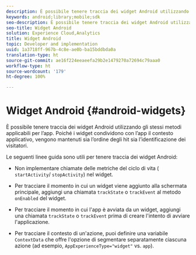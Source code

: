 ```yaml
---
description: È possibile tenere traccia dei widget Android utilizzando gli stessi metodi applicabili per l’app. Poiché i widget condividono con l’app il contesto applicativo, vengono mantenuti sia l’ordine degli hit sia l’identificazione dei visitatori.
keywords: android;library;mobile;sdk
seo-description: È possibile tenere traccia dei widget Android utilizzando gli stessi metodi applicabili per l’app. Poiché i widget condividono con l’app il contesto applicativo, vengono mantenuti sia l’ordine degli hit sia l’identificazione dei visitatori.
seo-title: Widget Android
solution: Experience Cloud,Analytics
title: Widget Android
topic: Developer and implementation
uuid: 1a3718ff-967b-4c8e-ae0b-ba15bddbda0a
translation-type: ht
source-git-commit: ae16f224eeaeefa29b2e1479270a72694c79aaa0
workflow-type: ht
source-wordcount: '179'
ht-degree: 100%

---
```



# Widget Android {#android-widgets}

È possibile tenere traccia dei widget Android utilizzando gli stessi metodi applicabili per l’app. Poiché i widget condividono con l’app il contesto applicativo, vengono mantenuti sia l’ordine degli hit sia l’identificazione dei visitatori.

Le seguenti linee guida sono utili per tenere traccia dei widget Android:

* Non implementare chiamate delle metriche del ciclo di vita ( `startActivity`/ `stopActivity`) nel widget.

* Per tracciare il momento in cui un widget viene aggiunto alla schermata principale, aggiungi una chiamata `trackState` o `trackEvent` al metodo `onEnabled` del widget.

* Per tracciare il momento in cui l&#39;app è avviata da un widget, aggiungi una chiamata `trackState` o `trackEvent` prima di creare l&#39;intento di avviare l&#39;applicazione.

* Per tracciare il contesto di un&#39;azione, puoi definire una variabile `ContextData` che offre l&#39;opzione di segmentare separatamente ciascuna azione (ad esempio, `AppExperienceType="widget"` vs. `app`).

